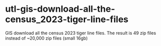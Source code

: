 # utl-gis-download-all-the-census_2023-tiger-line-files
GIS download all the census 2023 tiger line files. The result is 49 zip files instead of ~20,000 zip files (small 16gb)
